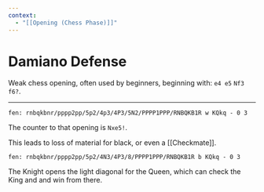 ```yaml
---
context:
  - "[[Opening (Chess Phase)]]"
---
```


# Damiano Defense

Weak chess opening, often used by beginners, beginning with: `e4 e5` `Nf3 f6?`.

---

```chesser
fen: rnbqkbnr/pppp2pp/5p2/4p3/4P3/5N2/PPPP1PPP/RNBQKB1R w KQkq - 0 3
```

The counter to that opening is `Nxe5!`.

This leads to loss of material for black, or even a [[Checkmate]].

```chesser
fen: rnbqkbnr/pppp2pp/5p2/4N3/4P3/8/PPPP1PPP/RNBQKB1R b KQkq - 0 3
```

The Knight opens the light diagonal for the Queen, which can check the King and and win from there.
